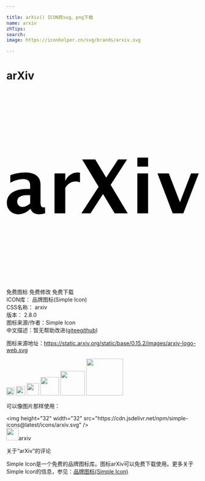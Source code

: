 ```yaml
---

title: arXiv() ICON转svg、png下载
name: arxiv
zhTips: 
search: 
image: https://iconhelper.cn/svg/brands/arxiv.svg

---
```


# arXiv  <small style="font-size: 60%;font-weight: 100"></small>

<div id="svg" class="svg-wrap">
<svg role="img" viewBox="0 0 24 24" xmlns="http://www.w3.org/2000/svg"><title>arXiv icon</title><path d="M20.7 15.404l-1.894-4.967h1.411l1.39 3.582 1.379-3.582h.96l-1.92 4.967zM16.298 9.6V8.48h1.34V9.6zm0 5.808v-4.971h1.34v4.967zm-6.965-.003l2.146-3.3L9.43 8.707h1.627l1.364 2.254L13.9 8.707h1.12l-2.046 3.156 2.126 3.537h-1.622l-1.45-2.4-1.557 2.4H9.333zm-3.346 0v-4.968h1.338v.937c.344-.7.875-1.051 1.585-1.051a1.401 1.401 0 01.248.026v1.194a1.6 1.6 0 00-.53-.102c-.537 0-.968.267-1.303.8v3.164zm-3.028-.536q-.664.65-1.437.65a1.473 1.473 0 01-1.06-.398 1.376 1.376 0 01-.406-1.03 1.45 1.45 0 01.659-1.271q.657-.447 1.884-.448h.355v-.453q0-.772-.88-.772a3.305 3.305 0 00-1.587.443v-.922a5.016 5.016 0 011.808-.345q1.953 0 1.951 1.55v2.206c0 .39.123.58.376.58a.8.8 0 00.174-.02l.032.751a2.745 2.745 0 01-.751.13c-.552 0-.902-.216-1.06-.65h-.054zm0-.72v-1.01h-.32c-.866 0-1.297.274-1.297.815a.64.64 0 00.64.648c.329.004.647-.15.977-.453z"/></svg>
</div>
<detail full-name='arxiv'></detail>

<div class="detail-page">
<p>
<span><span class="badge-success badge">免费图标</span> <span class="badge-success badge">免费修改</span>  <span class="badge-success badge">免费下载</span> </span>
<br/>
<span>
ICON库：
<span class="badge-secondary badge">品牌图标(Simple Icon)</span> 
</span>
<br/>
<span>
CSS名称：
<span class="badge-secondary badge">arxiv</span> 
</span>

<br/>
<span>
版本：
<span class="badge-secondary badge">2.8.0</span> 
</span>
<br/>
<span>图标来源/作者：<span class="badge-light badge">Simple Icon</span></span> 
<br/>
<span class="zh-detail">中文描述：暂无<span class="help-link"><span>帮助改进</span>(<a href="https://gitee.com/liuwave/icon-helper/edit/master/json/brands/arxiv.json" target="_blank" rel="noopener noreferrer">gitee</a><a href="https://github.com/liuwave/icon-helper/edit/master/json/brands/arxiv.json" target="_blank" rel="noopener noreferrer">github</a></span>)</span><br/>
</p>
</div><div class="description description alert alert-light"><p>图标来源地址：<a href="https://static.arxiv.org/static/base/0.15.2/images/arxiv-logo-web.svg" target="_blank" rel="noopener noreferrer">https://static.arxiv.org/static/base/0.15.2/images/arxiv-logo-web.svg</a></p></div>
<div class="alert alert-dark">
<img height="21" width="21" src="https://cdn.jsdelivr.net/npm/simple-icons@latest/icons/arxiv.svg" />
<img height="24" width="24" src="https://cdn.jsdelivr.net/npm/simple-icons@latest/icons/arxiv.svg" />
<img height="32" width="32" src="https://cdn.jsdelivr.net/npm/simple-icons@latest/icons/arxiv.svg" />
<img height="48" width="48" src="https://cdn.jsdelivr.net/npm/simple-icons@latest/icons/arxiv.svg" />
<img height="64" width="64" src="https://cdn.jsdelivr.net/npm/simple-icons@latest/icons/arxiv.svg" />
<img height="96" width="96" src="https://cdn.jsdelivr.net/npm/simple-icons@latest/icons/arxiv.svg" />

</div>
<div>
  <p>可以像图片那样使用：    
  </p>
  <div class="alert alert-primary" style="font-size: 14px">
    &lt;img height="32" width="32" src="https://cdn.jsdelivr.net/npm/simple-icons@latest/icons/arxiv.svg" /&gt;
    <copy-btn content='<img height="32" width="32" src="https://cdn.jsdelivr.net/npm/simple-icons@latest/icons/arxiv.svg" />'></copy-btn>
  </div>
  <div class="alert alert-secondary">
    <img height="32" width="32" src="https://cdn.jsdelivr.net/npm/simple-icons@latest/icons/arxiv.svg" />arxiv
    <copy-btn content="arxiv" btn-title="复制图标名称"></copy-btn>
  </div>
</div>

<Vssue title="关于“arXiv”的评论" >关于“arXiv”的评论</Vssue>


<div><p>Simple Icon是一个免费的品牌图标库。图标arXiv可以免费下载使用。更多关于  Simple Icon的信息，参见：<a target="_blank" href="https://iconhelper.cn/brands.html">品牌图标(Simple Icon)</a>
</p></div>
